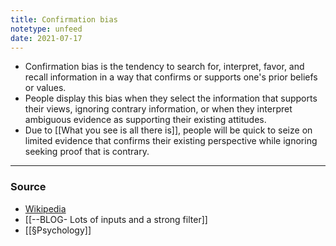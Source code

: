 ```yaml
---
title: Confirmation bias
notetype: unfeed
date: 2021-07-17
---
```


- Confirmation bias is the tendency to search for, interpret, favor, and recall information in a way that confirms or supports one's prior beliefs or values.
- People display this bias when they select the information that supports their views, ignoring contrary information, or when they interpret ambiguous evidence as supporting their existing attitudes. 
- Due to [[What you see is all there is]], people will be quick to seize on limited evidence that confirms their existing perspective while ignoring seeking proof that is contrary.

--- 

### Source
-  [Wikipedia](https://en.wikipedia.org/wiki/Confirmation_bias)
- [[--BLOG- Lots of inputs and a strong filter]]
- [[§Psychology]]